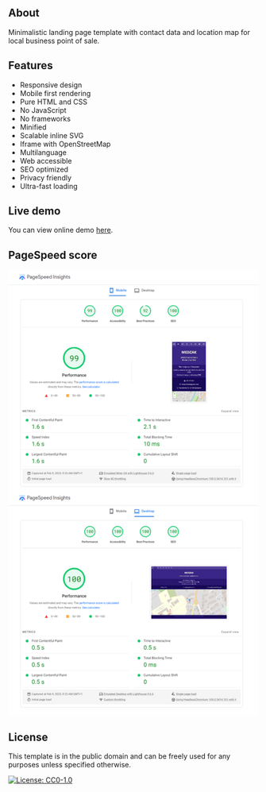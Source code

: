 ## About
Minimalistic landing page template with contact data and location map for local business point of sale.

## Features
- Responsive design
- Mobile first rendering
- Pure HTML and CSS
- No JavaScript
- No frameworks
- Minified
- Scalable inline SVG
- Iframe with OpenStreetMap
- Multilanguage
- Web accessible
- SEO optimized
- Privacy friendly
- Ultra-fast loading

## Live demo
You can view online demo [here](https://medzak.pl/).

## PageSpeed score
![PageSpeed score](PageSpeed.png)

## License
This template is in the public domain and can be freely used for any purposes unless specified otherwise.

[![License: CC0-1.0](https://img.shields.io/badge/License-CC0%201.0-lightgrey.svg)](https://creativecommons.org/publicdomain/zero/1.0/)